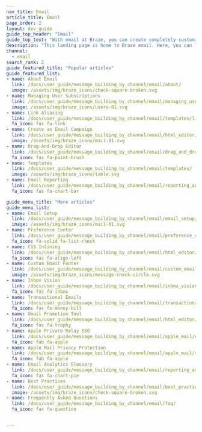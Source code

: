 ```yaml
---
nav_title: Email
article_title: Email
page_order: 2
layout: dev_guide
guide_top_header: "Email"
guide_top_text: "With email at Braze, you can create completely customized and personalized email messages in either campaigns or Canvas that will grab your user's attention fast. Check out the following articles to learn more."
description: "This landing page is home to Braze email. Here, you can learn how to create an email campaign, how to use the drag-and-drop editor, how to manage user subscriptions, the preference center, and more."
channel:
  - email
search_rank: 2
guide_featured_title: "Popular articles"
guide_featured_list:
- name: About Email
  link: /docs/user_guide/message_building_by_channel/email/about/
  image: /assets/img/braze_icons/check-square-broken.svg
- name: Managing User Subscriptions
  link: /docs/user_guide/message_building_by_channel/email/managing_user_subscriptions/
  image: /assets/img/braze_icons/users-01.svg
- name: Link Aliasing
  link: /docs/user_guide/message_building_by_channel/email/templates/link_aliasing/
  fa_icon: fas fa-link
- name: Create an Email Campaign
  link: /docs/user_guide/message_building_by_channel/email/html_editor/creating_an_email_campaign/
  image: /assets/img/braze_icons/mail-01.svg
- name: Drag-And-Drop Editor
  link: /docs/user_guide/message_building_by_channel/email/drag_and_drop/
  fa_icon: fas fa-paint-brush
- name: Templates
  link: /docs/user_guide/message_building_by_channel/email/templates/
  image: /assets/img/braze_icons/table.svg
- name: Email Reporting
  link: /docs/user_guide/message_building_by_channel/email/reporting_and_analytics/email_reporting/
  fa_icon: fas fa-chart-bar

guide_menu_title: "More articles"
guide_menu_list:
- name: Email Setup
  link: /docs/user_guide/message_building_by_channel/email/email_setup/
  image: /assets/img/braze_icons/mail-01.svg
- name: Preference Center
  link: /docs/user_guide/message_building_by_channel/email/preference_center/
  fa_icon: fa-solid fa-list-check
- name: CSS Inlining
  link: /docs/user_guide/message_building_by_channel/email/html_editor/css_inline/
  fa_icon: fas fa-align-left
- name: Custom Email Footer
  link: /docs/user_guide/message_building_by_channel/email/custom_email_footer/
  image: /assets/img/braze_icons/message-check-circle.svg
- name: Inbox Vision
  link: /docs/user_guide/message_building_by_channel/email/inbox_vision/
  fa_icon: fas fa-inbox
- name: Transactional Emails
  link: /docs/user_guide/message_building_by_channel/email/transactional_message_api_campaign/
  fa_icon: fas fa-money-bill
- name: Gmail Promotion Tool
  link: /docs/user_guide/message_building_by_channel/email/html_editor/gmail_promotions_tab/
  fa_icon: fas fa-trophy
- name: Apple Private Relay SSO
  link: /docs/user_guide/message_building_by_channel/email/apple_mail/email_private_relay_apple_sso/
  fa_icon: fab fa-apple
- name: Apple Mail Privacy Protection
  link: /docs/user_guide/message_building_by_channel/email/apple_mail/mpp/
  fa_icon: fab fa-apple
- name: Email Analytics Glossary
  link: /docs/user_guide/message_building_by_channel/email/reporting_and_analytics/analytics_glossary/
  fa_icon: fas fa-chart-pie
- name: Best Practices
  link: /docs/user_guide/message_building_by_channel/email/best_practices/
  image: /assets/img/braze_icons/check-square-broken.svg
- name: Frequently Asked Questions
  link: /docs/user_guide/message_building_by_channel/email/faq/
  fa_icon: fas fa-question


---
```


<br><br>
